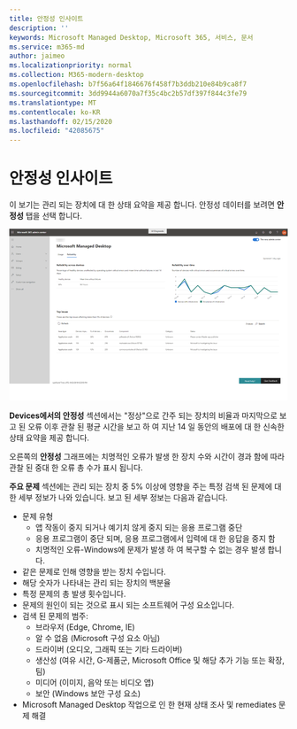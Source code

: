 ```yaml
---
title: 안정성 인사이트
description: ''
keywords: Microsoft Managed Desktop, Microsoft 365, 서비스, 문서
ms.service: m365-md
author: jaimeo
ms.localizationpriority: normal
ms.collection: M365-modern-desktop
ms.openlocfilehash: b7f56a64f1846676f458f7b3ddb210e84b9ca8f7
ms.sourcegitcommit: 3dd9944a6070a7f35c4bc2b57df397f844c3fe79
ms.translationtype: MT
ms.contentlocale: ko-KR
ms.lasthandoff: 02/15/2020
ms.locfileid: "42085675"
---
```

# <a name="reliability-insights"></a>안정성 인사이트

이 보기는 관리 되는 장치에 대 한 상태 요약을 제공 합니다. 안정성 데이터를 보려면 **안정성** 탭을 선택 합니다.


![안정성 창: 왼쪽 위에 있는 장치 간의 안정성, 오른쪽 위의 안정성 그래프, 아래쪽에 있는 상위 문제 테이블 오른쪽 아래에 도움말 및 피드백 단추가 있습니다.](../../media/insights_reliability.png)

**Devices에서의 안정성** 섹션에서는 "정상"으로 간주 되는 장치의 비율과 마지막으로 보고 된 오류 이후 관찰 된 평균 시간을 보고 하 여 지난 14 일 동안의 배포에 대 한 신속한 상태 요약을 제공 합니다. 

 
오른쪽의 **안정성** 그래프에는 치명적인 오류가 발생 한 장치 수와 시간이 경과 함에 따라 관찰 된 중대 한 오류 총 수가 표시 됩니다.

**주요 문제** 섹션에는 관리 되는 장치 중 5% 이상에 영향을 주는 특정 검색 된 문제에 대 한 세부 정보가 나와 있습니다. 보고 된 세부 정보는 다음과 같습니다.

- 문제 유형
    - 앱 작동이 중지 되거나 예기치 않게 중지 되는 응용 프로그램 중단
    - 응용 프로그램이 중단 되며, 응용 프로그램에서 입력에 대 한 응답을 중지 함
    - 치명적인 오류-Windows에 문제가 발생 하 여 복구할 수 없는 경우 발생 합니다.
- 같은 문제로 인해 영향을 받는 장치 수입니다.
- 해당 숫자가 나타내는 관리 되는 장치의 백분율
- 특정 문제의 총 발생 횟수입니다.
- 문제의 원인이 되는 것으로 표시 되는 소프트웨어 구성 요소입니다.
- 검색 된 문제의 범주:
    - 브라우저 (Edge, Chrome, IE)
    - 알 수 없음 (Microsoft 구성 요소 아님)
    - 드라이버 (오디오, 그래픽 또는 기타 드라이버)
    - 생산성 (여유 시간, G-제품군, Microsoft Office 및 해당 추가 기능 또는 확장, 팀)
    - 미디어 (이미지, 음악 또는 비디오 앱)
    - 보안 (Windows 보안 구성 요소)
- Microsoft Managed Desktop 작업으로 인 한 현재 상태 조사 및 remediates 문제 해결

